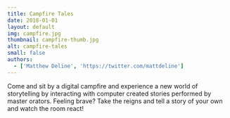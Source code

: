 ```yaml
---
title: Campfire Tales
date: 2018-01-01
layout: default
img: campfire.jpg
thumbnail: campfire-thumb.jpg
alt: campfire-tales
small: false
authors:
  - ['Matthew Deline', 'https://twitter.com/mattdeline']
---
```


Come and sit by a digital campfire and experience a new world of storytelling by interacting with computer created stories performed by master orators. Feeling brave? Take the reigns and tell a story of your own and watch the room react!

 
